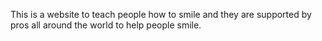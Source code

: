This is a website to teach people how to smile and they are supported by pros all around the world to help people smile.